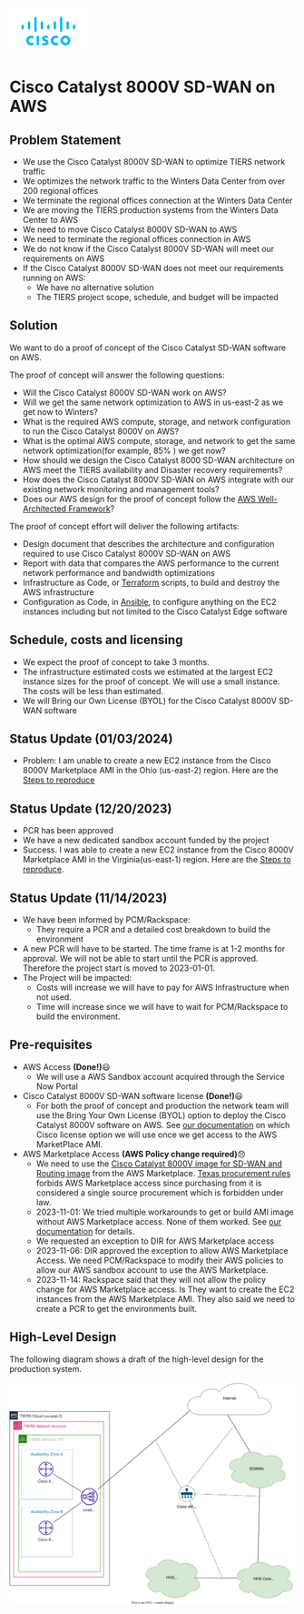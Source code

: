 ![Cisco Logo](docs/images/cisco.png)
# Cisco Catalyst 8000V SD-WAN on AWS

## Problem Statement
-	We use the Cisco Catalyst 8000V SD-WAN to optimize TIERS network traffic
- We optimizes the network traffic to the Winters Data Center from over 200 regional offices
- We terminate the regional offices connection at the Winters Data Center
- We are moving the TIERS production systems from the Winters Data Center to AWS
- We need to move Cisco Catalyst 8000V SD-WAN to AWS
- We need to terminate the regional offices connection in AWS
- We do not know if the Cisco Catalyst 8000V SD-WAN will meet our requirements on AWS
- If the Cisco Catalyst 8000V SD-WAN does not meet our requirements running on AWS:
  - We have no alternative solution
  - The TIERS project scope, schedule, and budget will be impacted

## Solution

We want to do a proof of concept of the Cisco Catalyst SD-WAN software on AWS.  

The proof of concept will answer the following questions: 
  - Will the Cisco Catalyst 8000V SD-WAN work on AWS?
  - Will we get the same network optimization to AWS in us-east-2 as we get now to Winters?
  - What is the required AWS compute, storage, and network configuration to run the Cisco Catalyst 8000V on AWS?
  - What is the optimal AWS compute, storage, and network to get the same network optimization(for example, 85% ) we get now?
  - How should we design the Cisco Catalyst 8000 SD-WAN architecture on AWS meet the TIERS availability and Disaster recovery requirements?
  - How does the Cisco Catalyst 8000V SD-WAN on AWS integrate with our existing network monitoring and management tools?
  - Does our AWS design for the proof of concept follow the [AWS Well-Architected Framework](https://aws.amazon.com/architecture/well-architected/?wa-lens-whitepapers.sort-by=item.additionalFields.sortDate&wa-lens-whitepapers.sort-order=desc&wa-guidance-whitepapers.sort-by=item.additionalFields.sortDate&wa-guidance-whitepapers.sort-order=desc)?



The proof of concept effort will deliver the following artifacts:
  - Design document that describes the architecture and configuration required to use Cisco Catalyst 8000V SD-WAN on AWS
  - Report with data that compares the AWS performance to the current network performance and bandwidth optimizations
  - Infrastructure as Code, or [Terraform](https://www.terraform.io/) scripts, to build and destroy the AWS infrastructure
  - Configuration as Code, in [Ansible](https://www.ansible.com/), to configure anything on the EC2 instances including but not limited to the Cisco Catalyst Edge software

## Schedule, costs and licensing

- We expect the proof of concept to take 3 months.
- The infrastructure estimated costs we estimated at the largest EC2 instance sizes for the proof of concept.  We will use a small instance.  The costs will be less than estimated.
- We will Bring our Own License (BYOL) for the Cisco Catalyst 8000V SD-WAN software
    

## Status Update (01/03/2024)
- Problem: I am unable to create a new EC2 instance from the Cisco 8000V Marketplace AMI in the Ohio (us-east-2) region. Here are the [Steps to reproduce](CiscoAmiAccessProblem.md)

## Status Update (12/20/2023)

- PCR has been approved
- We have a new dedicated sandbox account funded by the project
- Success. I was able to create a new EC2 instance from the Cisco 8000V Marketplace AMI in the Virginia(us-east-1) region.  Here are the [Steps to reproduce](./02-Marketplace-Launch/docs/CiscoAmiAccess.md).

## Status Update (11/14/2023)

- We have been informed by PCM/Rackspace:
    - They require a PCR and a detailed cost breakdown to build the environment 
- A new PCR will have to be started.  The time frame is at 1-2 months for approval. We will not be able to start until the PCR is approved.  Therefore the project start is moved to 2023-01-01.
- The Project will be impacted: 
  - Costs will increase we will have to pay for AWS Infrastructure when not used.  
  - Time will increase since we will have to wait for PCM/Rackspace to build the environment.


## Pre-requisites

- AWS Access **(Done!)**:smiley:
  - We will use a AWS Sandbox account acquired through the Service Now Portal
- Cisco Catalyst 8000V SD-WAN software license **(Done!)**:smiley:
  - For both the proof of concept and production the network team will use the Bring Your Own License (BYOL) option to deploy the Cisco Catalyst 8000V software on AWS. See [our documentation](CiscoCatalystLicensing.md) on which Cisco license option we will use once we get access to the AWS MarketPlace AMI.  
- AWS Marketplace Access **(AWS Policy change required)**:disappointed:
  - We need to use the [Cisco Catalyst 8000V image for SD-WAN and Routing image](https://aws.amazon.com/marketplace/pp/prodview-rohvq2cjd4ccg) from the AWS Marketplace. [Texas procurement rules](https://comptroller.texas.gov/purchasing/publications/procurement-contract.php) forbids AWS Marketplace access since purchasing from it is considered a single source procurement which is forbidden under law. 
  - 2023-11-01: We tried multiple workarounds to get or build AMI image without AWS Marketplace access.  None of them worked.  See [our documentation](./MarketplaceAccess.md) for details. 
  - We requested an exception to DIR for AWS Marketplace access
  - 2023-11-06: DIR approved the exception to allow AWS Marketplace Access.  We need PCM/Rackspace to modify their AWS policies to allow our AWS sandbox account to use the AWS Marketplace.
  - 2023-11-14: Rackspace said that they will not allow the policy change for AWS Marketplace access. ls
   They want to create the EC2 instances from the AWS Marketplace AMI.  They also said we need to create a PCR to get the environments built.


## High-Level Design

The following diagram shows a draft of the high-level design for the production system.

![AWS High-Level architecture](images/design-high.svg)

 



